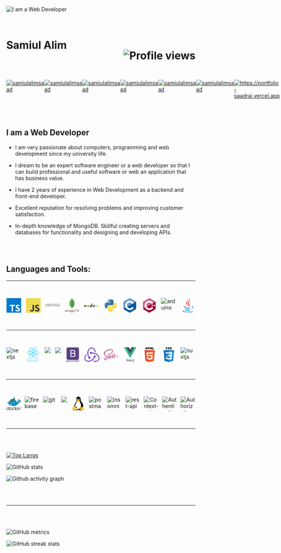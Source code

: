 ![I am a Web Developer](https://scontent.fdac27-1.fna.fbcdn.net/v/t1.6435-9/p720x720/85144436_2473923272735673_1861800999203635200_n.jpg?_nc_cat=110&ccb=1-5&_nc_sid=e3f864&_nc_ohc=T7A6fSa2sCcAX8UOJ7f&_nc_ht=scontent.fdac27-1.fna&oh=f34bbb5cd62d9cf2f33672ca930f857c&oe=6150A406)

<!-- <hr/> -->
<br/>

<h1 align="left" style="display: flex; justify-content: space-between"> Samiul Alim

![Profile views](https://gpvc.arturio.dev/samiulalimsaad)

</h1>

<!-- src="https://img.icons8.com/color/48/000000/twitter--v2.png" -->
<p align="left" style="display: flex; justify-content: space-around">
<a href="https://fb.com/samiulalimsaad" target="blank"><img align="center" src="https://raw.githubusercontent.com/rahuldkjain/github-profile-readme-generator/master/src/images/icons/Social/facebook.svg" alt="samiulalimsaad" height="30" width="40" /></a> <a href="https://m.me/samiulalimsaad" target="blank"><img align="center" src="https://raw.githubusercontent.com/rahuldkjain/github-profile-readme-generator/master/src/images/icons/Social/messenger.svg" alt="samiulalimsaad" height="30" width="40" /></a> <a href="https://twitter.com/samiulalimsaad" target="blank"><img align="center" src="https://raw.githubusercontent.com/rahuldkjain/github-profile-readme-generator/master/src/images/icons/Social/twitter.svg" alt="samiulalimsaad" height="30" width="40" /></a> <a href="https://linkedin.com/in/samiulalimsaad" target="blank"><img align="center" src="https://raw.githubusercontent.com/rahuldkjain/github-profile-readme-generator/master/src/images/icons/Social/linked-in-alt.svg" alt="samiulalimsaad" height="30" width="40" /></a> <a href="https://github.com/samiulalimsaad" target="blank"><img align="center" src="https://raw.githubusercontent.com/rahuldkjain/github-profile-readme-generator/master/src/images/icons/Social/github.svg" alt="samiulalimsaad" height="30" width="40" /></a> <a href="live:.cid.35878dd2e5892b42" target="blank"><img align="center" src="https://raw.githubusercontent.com/rahuldkjain/github-profile-readme-generator/master/src/images/icons/Social/skype.svg" alt="samiulalimsaad" height="30" width="40" /></a> <a href="/portfolio-saadraj.vercel.app" target="blank"><img align="center" src="https://raw.githubusercontent.com/rahuldkjain/github-profile-readme-generator/master/src/images/icons/Social/rss.svg" alt="https://portfolio-saadraj.vercel.app" height="30" width="40" /></a>
</p>

<br/>
<br/>

## I am a Web Developer

-   I am very passionate about
    computers, programming and
    web development since my
    university life.

-   I dream to be an expert software
    engineer or a web developer so
    that I can build professional and
    useful software or web
    an application that has business
    value.
-   I have 2 years of experience in
    Web Development as a backend and front-end developer.
-   Excellent reputation for
    resolving problems and
    improving customer satisfaction.
-   In-depth knowledge of
    MongoDB. Skillful creating
    servers and databases for
    functionality and designing and
    developing APIs.


<br/>
<br/>

<h2 align="left">Languages and Tools:</h2>

<hr/>

<br />
<p align="left" style="display: flex; justify-content: space-between">
<img align="center" src="https://raw.githubusercontent.com/devicons/devicon/master/icons/typescript/typescript-original.svg" alt="typescript" width="40" height="40"
            />
<img align="center" src="https://raw.githubusercontent.com/devicons/devicon/master/icons/javascript/javascript-original.svg" alt="javascript" width="40" height="40"
            />
<img align="center" src="https://raw.githubusercontent.com/devicons/devicon/master/icons/express/express-original-wordmark.svg" alt="express" width="40" height="40"
            />
<img align="center" src="https://raw.githubusercontent.com/devicons/devicon/master/icons/mongodb/mongodb-original-wordmark.svg" alt="mongodb" width="40" height="40"
            />
<img align="center" src="https://raw.githubusercontent.com/devicons/devicon/master/icons/nodejs/nodejs-original-wordmark.svg" alt="nodejs" width="40" height="40"
            />
<img align="center" src="https://raw.githubusercontent.com/devicons/devicon/master/icons/python/python-original.svg" alt="python" width="40" height="40"
            />
<img align="center" src="https://raw.githubusercontent.com/devicons/devicon/master/icons/c/c-original.svg" alt="c" width="40" height="40"
            />
<img align="center" src="https://raw.githubusercontent.com/devicons/devicon/master/icons/cplusplus/cplusplus-original.svg" alt="cplusplus" width="40" height="40"
            />
<img align="center" src="https://cdn.worldvectorlogo.com/logos/arduino-1.svg" alt="arduino" width="40" height="40"
            />
<img align="center" src="https://raw.githubusercontent.com/devicons/devicon/master/icons/java/java-original.svg" alt="java" width="40" height="40"
            />
        </p>
<br />

<hr/>

<br />
<p align="left" style="display: flex; justify-content: space-between">
<img align="center" src="https://cdn.worldvectorlogo.com/logos/next-js.svg" alt="nextjs" width="40" height="40"
            />
<img align="center" src="https://raw.githubusercontent.com/devicons/devicon/master/icons/react/react-original-wordmark.svg" alt="react" width="40" height="40"
            />
<img align="center" src="https://img.icons8.com/color/48/000000/material-ui.png"
            />
<img align="center" src="https://mdbcdn.b-cdn.net/wp-content/uploads/2018/06/logo-mdb-jquery-small.png" height="40"
            />
<img align="center" src="https://raw.githubusercontent.com/devicons/devicon/master/icons/bootstrap/bootstrap-plain-wordmark.svg" alt="bootstrap" width="40" height="40"
            />
<img align="center" src="https://raw.githubusercontent.com/devicons/devicon/master/icons/redux/redux-original.svg" alt="redux" width="40" height="40"
            />
<img align="center" src="https://raw.githubusercontent.com/devicons/devicon/master/icons/sass/sass-original.svg" alt="sass" width="40" height="40"
            />
<img align="center" src="https://raw.githubusercontent.com/devicons/devicon/master/icons/vuejs/vuejs-original-wordmark.svg" alt="vuejs" width="40" height="40"
            />
<img align="center" src="https://raw.githubusercontent.com/devicons/devicon/master/icons/html5/html5-original-wordmark.svg" alt="html5" width="40" height="40"
            />
<img align="center" src="https://raw.githubusercontent.com/devicons/devicon/master/icons/css3/css3-original-wordmark.svg" alt="css3" width="40" height="40"
            />
<img align="center" src="https://www.vectorlogo.zone/logos/nuxtjs/nuxtjs-icon.svg" alt="nuxtjs" width="40" height="40"
            />
        </p>
<br />

<hr/>

<br />
<p align="left" style="display: flex; justify-content: space-between">
<img align="center" src="https://raw.githubusercontent.com/devicons/devicon/master/icons/docker/docker-original-wordmark.svg" alt="docker" width="40" height="40"
            />
<img align="center" src="https://www.vectorlogo.zone/logos/firebase/firebase-icon.svg" alt="firebase" width="40" height="40"
            />
<img align="center" src="https://www.vectorlogo.zone/logos/git-scm/git-scm-icon.svg" alt="git" width="40" height="40"
            />
<img align="center" src="https://img.icons8.com/color/48/000000/github--v3.png"
            />
<img align="center" src="https://raw.githubusercontent.com/devicons/devicon/master/icons/linux/linux-original.svg" alt="linux" width="40" height="40"
            />
<img align="center" src="https://www.vectorlogo.zone/logos/getpostman/getpostman-icon.svg" alt="postman" width="40" height="40"
            />
<img align="center" src="https://insomnia.rest/images/insomnia-logo.svg" alt="insomnia" width="40" height="40"
            />
<img align="center" src="https://portfolio-saadraj.vercel.app/_next/image?url=https%3A%2F%2Ffirebasestorage.googleapis.com%2Fv0%2Fb%2Fpersonal-website-2994f.appspot.com%2Fo%2Fskill%252Frest-api.png%3Falt%3Dmedia%26token%3Dd4294517-d66d-4e8b-8f2a-bd6a32b76320&w=64&q=75" alt="rest-api" width="40" height="40"
            />
<img align="center" src="https://portfolio-saadraj.vercel.app/_next/image?url=https%3A%2F%2Ffirebasestorage.googleapis.com%2Fv0%2Fb%2Fpersonal-website-2994f.appspot.com%2Fo%2Fskill%252Fcontext-api.svg%3Falt%3Dmedia%26token%3D0849aace-9dd2-4ac5-94cc-e404ace4b201&w=64&q=75" alt="Context-api" width="40" height="40"
            />
<img align="center" src="https://portfolio-saadraj.vercel.app/_next/image?url=https%3A%2F%2Ffirebasestorage.googleapis.com%2Fv0%2Fb%2Fpersonal-website-2994f.appspot.com%2Fo%2Fskill%252Fauthentication.png%3Falt%3Dmedia%26token%3Db440525a-6fa2-4d25-82a5-551686bcbdab&w=64&q=75" alt="Authentication" width="40" height="40"
            />
<img align="center" src="https://portfolio-saadraj.vercel.app/_next/image?url=https%3A%2F%2Ffirebasestorage.googleapis.com%2Fv0%2Fb%2Fpersonal-website-2994f.appspot.com%2Fo%2Fskill%252Fauthentication%2520(1).png%3Falt%3Dmedia%26token%3Dcdc989bd-4ea7-4115-8d85-639c911928d7&w=64&q=75" alt="Authorization" width="40" height="40"
            />
         
</p>
<br />

<hr/>

<br/>
<br/>

<!-- [![trophy](https://github-profile-trophy.vercel.app/?username=samiulalimsaad&theme=outrun)](https://github.com/ryo-ma/github-profile-trophy) -->

[![Top Langs](https://github-readme-stats.vercel.app/api/top-langs/?username=samiulalimsaad&layout=compact&theme=yeblu)](https://github.com/anuraghazra/github-readme-stats)

![GitHub stats](https://github-readme-stats.vercel.app/api?username=samiulalimsaad&show_icons=true&count_private=true&theme=outrun)

![Github activity graph](https://activity-graph.herokuapp.com/graph?username=samiulalimsaad&theme=rogue&area=true&bg_color=011627&color=21C7A8&line=FF009D&point=00ffff&area_color=00FFFF)

<br/>
<br/>
<hr/>
<br/>
<br/>

![GitHub metrics](https://metrics.lecoq.io/samiulalimsaad)

![GitHub streak stats](https://github-readme-streak-stats.herokuapp.com/?user=samiulalimsaad&theme=outrun)
